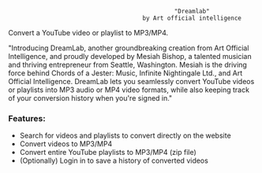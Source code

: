                                                    "Dreamlab" 
                                          by Art official intelligence
                                          
Convert a YouTube video or playlist to MP3/MP4.


"Introducing DreamLab, another groundbreaking creation from Art Official Intelligence, and proudly developed by Mesiah Bishop, a talented musician and thriving entrepreneur from Seattle, Washington. Mesiah is the driving force behind Chords of a Jester: Music, Infinite Nightingale Ltd., and Art Official Intelligence. DreamLab lets you seamlessly convert YouTube videos or playlists into MP3 audio or MP4 video formats, while also keeping track of your conversion history when you're signed in."


### Features:
- Search for videos and playlists to convert directly on the website
- Convert videos to MP3/MP4
- Convert entire YouTube playlists to MP3/MP4 (zip file)
- (Optionally) Login in to save a history of converted videos
